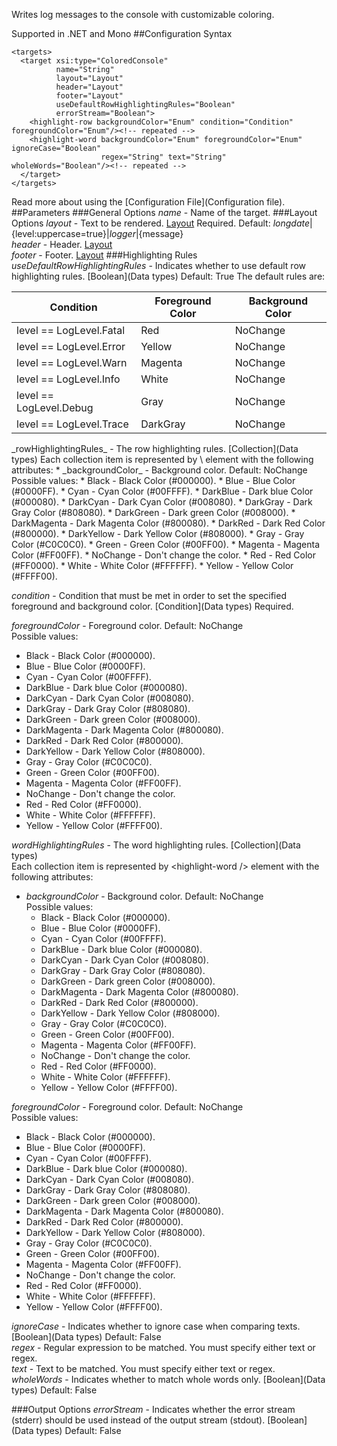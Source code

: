 Writes log messages to the console with customizable coloring. 

Supported in .NET and Mono
##Configuration Syntax
```
<targets>
  <target xsi:type="ColoredConsole"
          name="String"
          layout="Layout"
          header="Layout"
          footer="Layout"
          useDefaultRowHighlightingRules="Boolean"
          errorStream="Boolean">
    <highlight-row backgroundColor="Enum" condition="Condition" foregroundColor="Enum"/><!-- repeated -->
    <highlight-word backgroundColor="Enum" foregroundColor="Enum" ignoreCase="Boolean"
                    regex="String" text="String" wholeWords="Boolean"/><!-- repeated -->
  </target>
</targets>
```
Read more about using the [Configuration File](Configuration file).
##Parameters
###General Options
_name_ - Name of the target.
###Layout Options
_layout_ - Text to be rendered. [Layout](Layout) Required. Default: ${longdate}|${level:uppercase=true}|${logger}|${message}  
_header_ - Header. [Layout](Layout)  
_footer_ - Footer. [Layout](Layout)
###Highlighting Rules
_useDefaultRowHighlightingRules_ - Indicates whether to use default row highlighting rules. [Boolean](Data types) Default: True
The default rules are:
<table>
<thead>
<th>Condition</th><th>Foreground Color</th><th>Background Color</th>
</thead>
<tbody>
<tr><td>level == LogLevel.Fatal</td><td>Red</td><td>NoChange</td></tr>
<tr><td>level == LogLevel.Error</td><td>Yellow</td><td>NoChange</td></tr>
<tr><td>level == LogLevel.Warn</td><td>Magenta</td><td>NoChange</td></tr>
<tr><td>level == LogLevel.Info</td><td>White</td><td>NoChange</td></tr>
<tr><td>level == LogLevel.Debug</td><td>Gray</td><td>NoChange</td></tr>
<tr><td>level == LogLevel.Trace</td><td>DarkGray</td><td>NoChange</td></tr>
</tbody>
</table>
_rowHighlightingRules_ - The row highlighting rules. [Collection](Data types)  
Each collection item is represented by \<highlight-row /> element with the following attributes:
  * _backgroundColor_ - Background color. Default: NoChange  
Possible values:
    * Black - Black Color (#000000).
    * Blue - Blue Color (#0000FF).
    * Cyan - Cyan Color (#00FFFF).
    * DarkBlue - Dark blue Color (#000080).
    * DarkCyan - Dark Cyan Color (#008080).
    * DarkGray - Dark Gray Color (#808080).
    * DarkGreen - Dark green Color (#008000).
    * DarkMagenta - Dark Magenta Color (#800080).
    * DarkRed - Dark Red Color (#800000).
    * DarkYellow - Dark Yellow Color (#808000).
    * Gray - Gray Color (#C0C0C0).
    * Green - Green Color (#00FF00).
    * Magenta - Magenta Color (#FF00FF).
    * NoChange - Don't change the color.
    * Red - Red Color (#FF0000).
    * White - White Color (#FFFFFF).
    * Yellow - Yellow Color (#FFFF00).

_condition_ - Condition that must be met in order to set the specified foreground and background color. [Condition](Data types) Required.  

_foregroundColor_ - Foreground color. Default: NoChange  
Possible values:
* Black - Black Color (#000000).
* Blue - Blue Color (#0000FF).
* Cyan - Cyan Color (#00FFFF).
* DarkBlue - Dark blue Color (#000080).
* DarkCyan - Dark Cyan Color (#008080).
* DarkGray - Dark Gray Color (#808080).
* DarkGreen - Dark green Color (#008000).
* DarkMagenta - Dark Magenta Color (#800080).
* DarkRed - Dark Red Color (#800000).
* DarkYellow - Dark Yellow Color (#808000).
* Gray - Gray Color (#C0C0C0).
* Green - Green Color (#00FF00).
* Magenta - Magenta Color (#FF00FF).
* NoChange - Don't change the color.
* Red - Red Color (#FF0000).
* White - White Color (#FFFFFF).
* Yellow - Yellow Color (#FFFF00).

_wordHighlightingRules_ - The word highlighting rules. [Collection](Data types)  
Each collection item is represented by \<highlight-word /> element with the following attributes:
* _backgroundColor_ - Background color. Default: NoChange  
Possible values:
   * Black - Black Color (#000000).
   * Blue - Blue Color (#0000FF).
   * Cyan - Cyan Color (#00FFFF).
   * DarkBlue - Dark blue Color (#000080).
   * DarkCyan - Dark Cyan Color (#008080).
   * DarkGray - Dark Gray Color (#808080).
   * DarkGreen - Dark green Color (#008000).
   * DarkMagenta - Dark Magenta Color (#800080).
   * DarkRed - Dark Red Color (#800000).
   * DarkYellow - Dark Yellow Color (#808000).
   * Gray - Gray Color (#C0C0C0).
   * Green - Green Color (#00FF00).
   * Magenta - Magenta Color (#FF00FF).
   * NoChange - Don't change the color.
   * Red - Red Color (#FF0000).
   * White - White Color (#FFFFFF).
   * Yellow - Yellow Color (#FFFF00).

_foregroundColor_ - Foreground color. Default: NoChange  
Possible values:
* Black - Black Color (#000000).
* Blue - Blue Color (#0000FF).
* Cyan - Cyan Color (#00FFFF).
* DarkBlue - Dark blue Color (#000080).
* DarkCyan - Dark Cyan Color (#008080).
* DarkGray - Dark Gray Color (#808080).
* DarkGreen - Dark green Color (#008000).
* DarkMagenta - Dark Magenta Color (#800080).
* DarkRed - Dark Red Color (#800000).
* DarkYellow - Dark Yellow Color (#808000).
* Gray - Gray Color (#C0C0C0).
* Green - Green Color (#00FF00).
* Magenta - Magenta Color (#FF00FF).
* NoChange - Don't change the color.
* Red - Red Color (#FF0000).
* White - White Color (#FFFFFF).
* Yellow - Yellow Color (#FFFF00).

_ignoreCase_ - Indicates whether to ignore case when comparing texts. [Boolean](Data types) Default: False  
_regex_ - Regular expression to be matched. You must specify either text or regex.  
_text_ - Text to be matched. You must specify either text or regex.  
_wholeWords_ - Indicates whether to match whole words only. [Boolean](Data types) Default: False  

###Output Options
_errorStream_ - Indicates whether the error stream (stderr) should be used instead of the output stream (stdout). [Boolean](Data types) Default: False